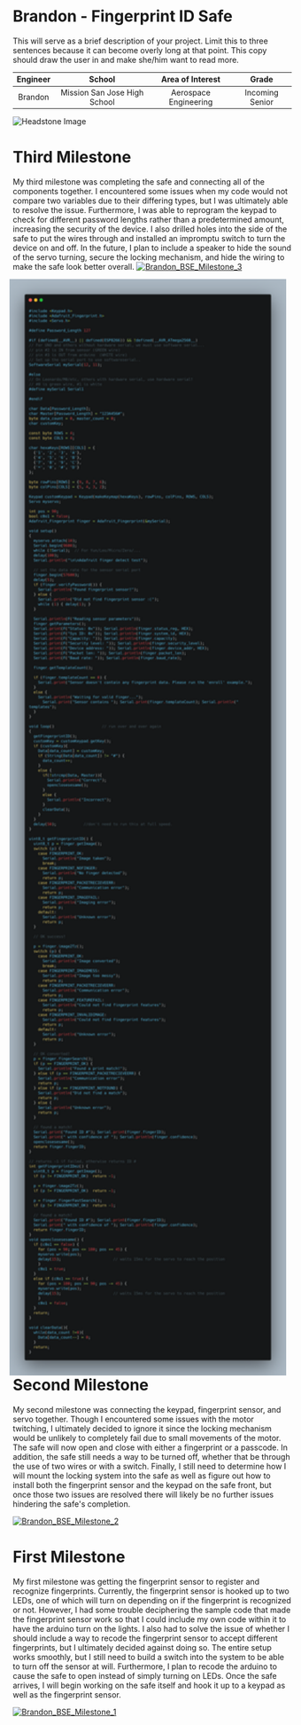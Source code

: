 ﻿# Brandon - Fingerprint ID Safe
This will serve as a brief description of your project. Limit this to three sentences because it can become overly long at that point. This copy should draw the user in and make she/him want to read more.

| **Engineer** | **School** | **Area of Interest** | **Grade** |
|:--:|:--:|:--:|:--:|
| Brandon | Mission San Jose High School | Aerospace Engineering | Incoming Senior

![Headstone Image](https://bluestampengineering.com/wp-content/uploads/2016/05/improve.jpg)
  
# Third Milestone
My third milestone was completing the safe and connecting all of the components together. I encountered some issues when my code would not compare two variables due to their differing types, but I was ultimately able to resolve the issue. Furthermore, I was able to reprogram the keypad to check for different password lengths rather than a predetermined amount, increasing the security of the device. I also drilled holes into the side of the safe to put the wires through and installed an impromptu switch to turn the device on and off. In the future, I plan to include a speaker to hide the sound of the servo turning, secure the locking mechanism, and hide the wiring to make the safe look better overall.
[![Brandon_BSE_Milestone_3](https://res.cloudinary.com/marcomontalbano/image/upload/v1627068457/video_to_markdown/images/youtube--Uc2ganH2Gj8-c05b58ac6eb4c4700831b2b3070cd403.jpg)](https://youtu.be/Uc2ganH2Gj8 "Brandon_BSE_Milestone_3")

<img src="carbon.png" width=500 align=center style="float:right; padding-right:10px">

# Second Milestone
My second milestone was connecting the keypad, fingerprint sensor, and servo together. Though I encountered some issues with the motor twitching, I ultimately decided to ignore it since the locking mechanism would be unlikely to completely fail due to small movements of the motor. The safe will now open and close with either a fingerprint or a passcode. In addition, the safe still needs a way to be turned off, whether that be through the use of two wires or with a switch. Finally, I still need to determine how I will mount the locking system into the safe as well as figure out how to install both the fingerprint sensor and the keypad on the safe front, but once those two issues are resolved there will likely be no further issues hindering the safe's completion. 

[![Brandon_BSE_Milestone_2](https://res.cloudinary.com/marcomontalbano/image/upload/v1626728291/video_to_markdown/images/youtube--I83nSq2WgB8-c05b58ac6eb4c4700831b2b3070cd403.jpg)](https://www.youtube.com/watch?v=I83nSq2WgB8 "Brandon_BSE_Milestone_2")
# First Milestone
  

My first milestone was getting the fingerprint sensor to register and recognize fingerprints. Currently, the fingerprint sensor is hooked up to two LEDs, one of which will turn on depending on if the fingerprint is recognized or not. However, I had some trouble deciphering the sample code that made the fingerprint sensor work so that I could include my own code within it to have the arduino turn on the lights. I also had to solve the issue of whether I should include a way to recode the fingerprint sensor to accept different fingerprints, but I ultimately decided against doing so. The entire setup works smoothly, but I still need to build a switch into the system to be able to turn off the sensor at will. Furthermore, I plan to recode the arduino to cause the safe to open instead of simply turning on LEDs. Once the safe arrives, I will begin working on the safe itself and hook it up to a keypad as well as the fingerprint sensor.

[![Brandon_BSE_Milestone_1](https://res.cloudinary.com/marcomontalbano/image/upload/v1625867477/video_to_markdown/images/youtube--4L7ZH8PyfzY-c05b58ac6eb4c4700831b2b3070cd403.jpg)](https://www.youtube.com/watch?v=4L7ZH8PyfzY "Brandon_BSE_Milestone_1")
